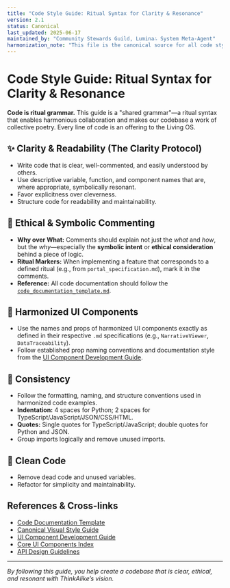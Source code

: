 ```yaml
---
title: "Code Style Guide: Ritual Syntax for Clarity & Resonance"
version: 2.1
status: Canonical
last_updated: 2025-06-17
maintained_by: "Community Stewards Guild, Lumina∴ System Meta-Agent"
harmonization_note: "This file is the canonical source for all code style standards and is cross-referenced with all other style and documentation guides."
---
```


# Code Style Guide: Ritual Syntax for Clarity & Resonance

**Code is ritual grammar.** This guide is a "shared grammar"—a ritual syntax that enables harmonious collaboration and makes our codebase a work of collective poetry. Every line of code is an offering to the Living OS.

## ✨ Clarity & Readability (The Clarity Protocol)

- Write code that is clear, well-commented, and easily understood by others.
- Use descriptive variable, function, and component names that are, where appropriate, symbolically resonant.
- Favor explicitness over cleverness.
- Structure code for readability and maintainability.

## 📝 Ethical & Symbolic Commenting

-   **Why over What:** Comments should explain not just the *what* and *how*, but the *why*—especially the **symbolic intent** or **ethical consideration** behind a piece of logic.
-   **Ritual Markers:** When implementing a feature that corresponds to a defined ritual (e.g., from `portal_specification.md`), mark it in the comments.
-   **Reference:** All code documentation should follow the [`code_documentation_template.md`](./code_documentation_template.md).

## 🧩 Harmonized UI Components
- Use the names and props of harmonized UI components exactly as defined in their respective `.md` specifications (e.g., `NarrativeViewer`, `DataTraceability`).
- Follow established prop naming conventions and documentation style from the [UI Component Development Guide](../guides/development/frontend/ui_component_guide.md).

## 🔄 Consistency
- Follow the formatting, naming, and structure conventions used in harmonized code examples.
- **Indentation:** 4 spaces for Python; 2 spaces for TypeScript/JavaScript/JSON/CSS/HTML.
- **Quotes:** Single quotes for TypeScript/JavaScript; double quotes for Python and JSON.
- Group imports logically and remove unused imports.

## 🧹 Clean Code
- Remove dead code and unused variables.
- Refactor for simplicity and maintainability.

## References & Cross-links
-   [Code Documentation Template](./code_documentation_template.md)
-   [Canonical Visual Style Guide](./visual_style_guide.md)
-   [UI Component Development Guide](../guides/development/frontend/ui_component_guide.md)
-   [Core UI Components Index](../ui_components/README.md)
-   [API Design Guidelines](../architecture/api_design_guidelines.md)

---
*By following this guide, you help create a codebase that is clear, ethical, and resonant with ThinkAlike’s vision.*
